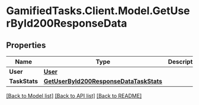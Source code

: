 # GamifiedTasks.Client.Model.GetUserById200ResponseData

## Properties

Name | Type | Description | Notes
------------ | ------------- | ------------- | -------------
**User** | [**User**](User.md) |  | [optional] 
**TaskStats** | [**GetUserById200ResponseDataTaskStats**](GetUserById200ResponseDataTaskStats.md) |  | [optional] 

[[Back to Model list]](../../README.md#documentation-for-models) [[Back to API list]](../../README.md#documentation-for-api-endpoints) [[Back to README]](../../README.md)

